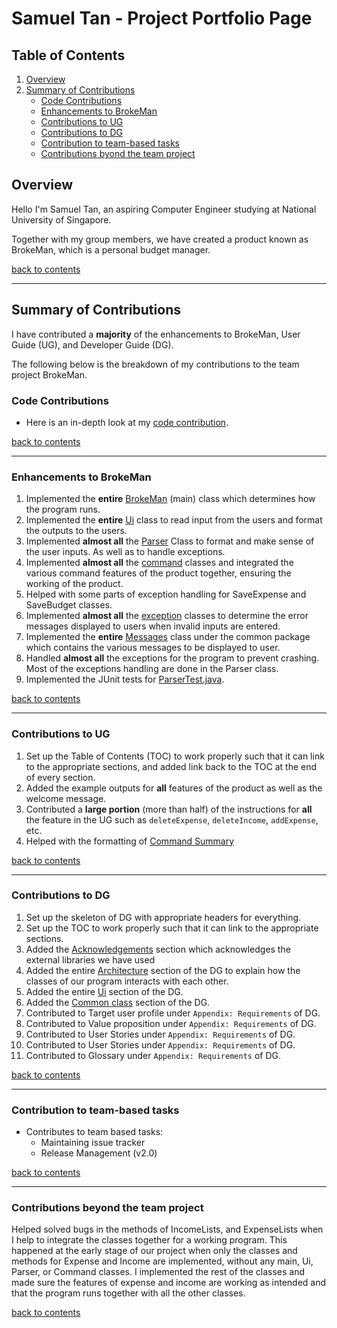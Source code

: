 # Samuel Tan - Project Portfolio Page

## Table of Contents

1. [Overview](#overview)
2. [Summary of Contributions](#summary-of-contributions)
   - [Code Contributions](#code-contributions)
   - [Enhancements to BrokeMan](#enhancements-to-brokeman)
   - [Contributions to UG](#contributions-to-ug)
   - [Contributions to DG](#contributions-to-dg)
   - [Contribution to team-based tasks](#contribution-to-team-based-tasks)
   - [Contributions byond the team project](#contributions-beyond-the-team-project)

## Overview

Hello I'm Samuel Tan, an aspiring Computer Engineer studying at National University of Singapore.

Together with my group members, we have created a product known as BrokeMan, which is a personal
budget manager. 

[back to contents](#table-of-contents)

---

## Summary of Contributions

I have contributed a **majority** of the enhancements to BrokeMan, User Guide (UG), and Developer Guide (DG).

The following below is the breakdown of my contributions to the team project BrokeMan.

### Code Contributions

- Here is an in-depth look at my [code contribution](https://nus-cs2113-ay2223s2.github.io/tp-dashboard/?search=Samueltansw&breakdown=true&sort=groupTitle%20dsc&sortWithin=title&timeframe=commit&mergegroup=&groupSelect=groupByRepos&checkedFileTypes=docs~functional-code~test-code~other&since=2023-02-17&tabOpen=true&tabType=authorship&tabAuthor=Samueltansw&tabRepo=AY2223S2-CS2113-F13-2%2Ftp%5Bmaster%5D&authorshipIsMergeGroup=false&authorshipFileTypes=docs~functional-code~test-code~other&authorshipIsBinaryFileTypeChecked=false&authorshipIsIgnoredFilesChecked=false).

[back to contents](#table-of-contents)

---

### Enhancements to BrokeMan

1. Implemented the **entire** [BrokeMan](https://github.com/AY2223S2-CS2113-F13-2/tp/blob/master/src/main/java/seedu/brokeMan/BrokeMan.java) (main) class which determines how the program runs.
2. Implemented the **entire** [Ui](https://github.com/AY2223S2-CS2113-F13-2/tp/blob/master/src/main/java/seedu/brokeMan/ui/Ui.java) class to read input from the users and format the outputs to the users.
3. Implemented **almost all** the [Parser](https://github.com/AY2223S2-CS2113-F13-2/tp/blob/master/src/main/java/seedu/brokeMan/parser/Parser.java) Class to format and make sense of the user inputs. As well as to handle exceptions.
4. Implemented **almost all** the [command](https://github.com/AY2223S2-CS2113-F13-2/tp/tree/master/src/main/java/seedu/brokeMan/command) classes and integrated the various command features of the product together,
ensuring the working of the product.
5. Helped with some parts of exception handling for SaveExpense and SaveBudget classes.
6. Implemented **almost all** the [exception](https://github.com/AY2223S2-CS2113-F13-2/tp/tree/master/src/main/java/seedu/brokeMan/exception) classes to determine the error messages displayed to users when invalid inputs are entered.
7. Implemented the **entire** [Messages](https://github.com/AY2223S2-CS2113-F13-2/tp/blob/master/src/main/java/seedu/brokeMan/common/Messages.java) class under the common package which contains the various messages to be displayed to user.
8. Handled **almost all** the exceptions for the program to prevent crashing.
Most of the exceptions handling are done in the Parser class.
9. Implemented the JUnit tests for [ParserTest.java](https://github.com/AY2223S2-CS2113-F13-2/tp/blob/master/src/test/java/seedu/brokeMan/parser/ParserTest.java).

[back to contents](#table-of-contents)

---

### Contributions to UG

1. Set up the  Table of Contents (TOC) to work properly such that it can link to the appropriate sections,
and added link back to the TOC at the end of every section.
2. Added the example outputs for **all** features of the product as well as the welcome message.
3. Contributed a **large portion** (more than half) of the instructions for **all** the feature in the UG such as `deleteExpense`, `deleteIncome`, `addExpense`, etc.
4. Helped with the formatting of [Command Summary](https://github.com/AY2223S2-CS2113-F13-2/tp/blob/master/docs/UserGuide.md#command-summary)

[back to contents](#table-of-contents)

---

### Contributions to DG

1. Set up the skeleton of DG with appropriate headers for everything.
2. Set up the TOC to work properly such that it can link to the appropriate sections.
3. Added the [Acknowledgements](https://github.com/AY2223S2-CS2113-F13-2/tp/blob/master/docs/DeveloperGuide.md#acknowledgements) section which acknowledges the external libraries we have used
4. Added the entire [Architecture](https://github.com/AY2223S2-CS2113-F13-2/tp/blob/master/docs/DeveloperGuide.md#architecture)
section of the DG to explain how the classes of our program interacts with each other.
5. Added the entire [Ui](https://github.com/AY2223S2-CS2113-F13-2/tp/blob/master/docs/DeveloperGuide.md#ui-component) section of the DG.
6. Added the [Common class](https://github.com/AY2223S2-CS2113-F13-2/tp/blob/master/docs/DeveloperGuide.md#common-class) section of the DG.
7. Contributed to Target user profile  under `Appendix: Requirements` of DG.
8. Contributed to Value proposition  under `Appendix: Requirements` of DG.
9. Contributed to User Stories under `Appendix: Requirements` of DG.
10. Contributed to User Stories under `Appendix: Requirements` of DG.
11. Contributed to Glossary under `Appendix: Requirements` of DG.

[back to contents](#table-of-contents)

---

### Contribution to team-based tasks

- Contributes to team based tasks:
  - Maintaining issue tracker
  - Release Management (v2.0)

[back to contents](#table-of-contents)

---

### Contributions beyond the team project

Helped solved bugs in the methods of IncomeLists, and ExpenseLists when I help to integrate the
classes together for a working program. This happened at the early stage of our project when only the classes and methods for
Expense and Income are implemented, without any main, Ui, Parser, or Command classes. I implemented the rest of the classes and
made sure the features of expense and income are working as intended and that the program runs together with all the other classes.

[back to contents](#table-of-contents)
